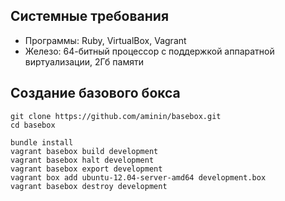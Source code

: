 ## Системные требования

* Программы: Ruby, VirtualBox, Vagrant
* Железо: 64-битный процессор с поддержкой аппаратной виртуализации, 2Гб памяти

## Создание базового бокса

    git clone https://github.com/aminin/basebox.git
    cd basebox

    bundle install
    vagrant basebox build development
    vagrant basebox halt development
    vagrant basebox export development
    vagrant box add ubuntu-12.04-server-amd64 development.box
    vagrant basebox destroy development

